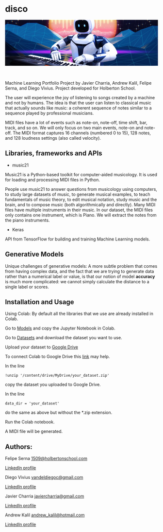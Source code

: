 # disco
<p align="center"><img src="https://github.com/felipeserna/disco/blob/main/Images/robot_at_piano.jpg" /></p>
<br>

Machine Learning Portfolio Project by Javier Charria, Andrew Kalil, Felipe Serna, and Diego Vivius. Project developed for Holberton School.

The user will experience the joy of listening to songs created by a machine and not by humans. The idea is that the user can listen to classical music that actually sounds like music: a coherent sequence of notes similar to a sequence played by professional musicians.

MIDI files have a lot of events such as note-on, note-off, time shift, bar, track, and so on. We will only focus on two main events, note-on and note-off. The MIDI format captures 16 channels (numbered 0 to 15), 128 notes, and 128 loudness settings (also called velocity).

## Libraries, frameworks and APIs
* music21<br>

Music21 is a Python-based toolkit for computer-aided musicology. It is used for loading and processing MIDI files in Python.<br>

People use music21 to answer questions from musicology using computers, to study large datasets of music, to generate musical examples, to teach fundamentals of music theory, to edit musical notation, study music and the brain, and to compose music (both algorithmically and directly). Many MIDI files have multiple instruments in their music. In our dataset, the MIDI files only contains one instrument, which is Piano. We will extract the notes from the piano instruments.<br>

* Keras<br>

API from TensorFlow for building and training Machine Learning models.

## Generative Models
Unique challenges of generative models:
A more subtle problem that comes from having complex data, and the fact that we are trying to generate data rather than a numerical label or value, is that our notion of model **accuracy** is much more complicated: we cannot simply calculate the distance to a single label or scores.

## Installation and Usage
Using Colab:
By default all the libraries that we use are already installed in Colab.

Go to [Models](https://github.com/linkjavier/disco/tree/main/models) and copy the Jupyter Notebook in Colab.

Go to [Datasets](https://github.com/linkjavier/disco/tree/main/Datasets) and download the dataset you want to use.

Upload your dataset to [Google Drive](https://drive.google.com/)

To connect Colab to Google Drive this [link](https://www.marktechpost.com/2019/06/07/how-to-connect-google-colab-with-google-drive/) may help.

In the line
```
!unzip '/content/drive/MyDrive/your_dataset.zip'
```
copy the dataset you uploaded to Google Drive.

In the line
```
data_dir = 'your_dataset'
```
do the same as above but without the *.zip extension.

Run the Colab notebook.

A MIDI file will be generated.

## Authors:
Felipe Serna <1509@holbertonschool.com>

[LinkedIn profile](https://www.linkedin.com/in/felipesernabarbosa/)

Diego Vivius <vandeldiegoc@gmail.com>

[LinkedIn profile](https://www.linkedin.com/in/diego-vivius)

Javier Charria <javiercharria@gmail.com>

[LinkedIn profile](https://www.linkedin.com/in/javier-charria-76760764/)

Andrew Kalil <andrew_kalil@hotmail.com>

[LinkedIn profile](https://www.linkedin.com/in/andrewkalil/)
